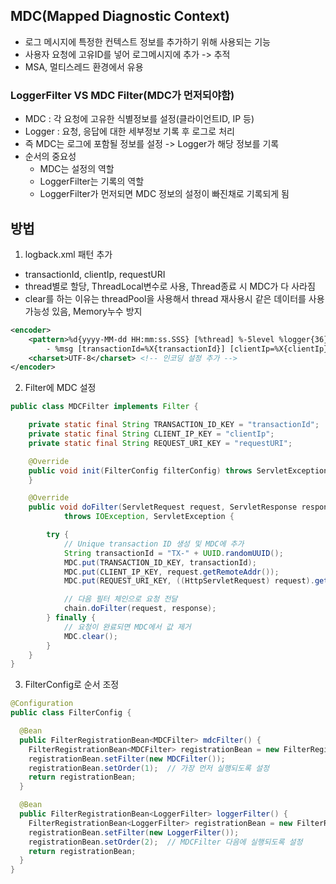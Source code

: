 ## MDC(Mapped Diagnostic Context)
- 로그 메시지에 특정한 컨텍스트 정보를 추가하기 위해 사용되는 기능
- 사용자 요청에 고유ID를 넣어 로그메시지에 추가 -> 추적
- MSA, 멀티스레드 환경에서 유용

### LoggerFilter VS MDC Filter(MDC가 먼저되야함)
- MDC : 각 요청에 고유한 식별정보를 설정(클라이언트ID, IP 등)
- Logger : 요청, 응답에 대한 세부정보 기록 후 로그로 처리
- 즉 MDC는 로그에 포함될 정보를 설정 -> Logger가 해당 정보를 기록
- 순서의 중요성
  - MDC는 설정의 역할
  - LoggerFilter는 기록의 역할
  - LoggerFilter가 먼저되면 MDC 정보의 설정이 빠진채로 기록되게 됨

## 방법
1. logback.xml 패턴 추가
- transactionId, clientIp, requestURI
- thread별로 할당, ThreadLocal변수로 사용, Thread종료 시 MDC가 다 사라짐
- clear를 하는 이유는 threadPool을 사용해서 thread 재사용시 같은 데이터를 사용가능성 있음, Memory누수 방지
```xml
<encoder>
    <pattern>%d{yyyy-MM-dd HH:mm:ss.SSS} [%thread] %-5level %logger{36}
        - %msg [transactionId=%X{transactionId}] [clientIp=%X{clientIp}] [requestURI=%X{requestURI}]%n</pattern>
    <charset>UTF-8</charset> <!-- 인코딩 설정 추가 -->
</encoder>
```

  
2. Filter에 MDC 설정
```java
public class MDCFilter implements Filter {

    private static final String TRANSACTION_ID_KEY = "transactionId";
    private static final String CLIENT_IP_KEY = "clientIp";
    private static final String REQUEST_URI_KEY = "requestURI";

    @Override
    public void init(FilterConfig filterConfig) throws ServletException {
    }

    @Override
    public void doFilter(ServletRequest request, ServletResponse response, FilterChain chain)
            throws IOException, ServletException {

        try {
            // Unique transaction ID 생성 및 MDC에 추가
            String transactionId = "TX-" + UUID.randomUUID();
            MDC.put(TRANSACTION_ID_KEY, transactionId);
            MDC.put(CLIENT_IP_KEY, request.getRemoteAddr());
            MDC.put(REQUEST_URI_KEY, ((HttpServletRequest) request).getRequestURI());

            // 다음 필터 체인으로 요청 전달
            chain.doFilter(request, response);
        } finally {
            // 요청이 완료되면 MDC에서 값 제거
            MDC.clear();
        }
    }
} 
```
3. FilterConfig로 순서 조정
```java
@Configuration
public class FilterConfig {

  @Bean
  public FilterRegistrationBean<MDCFilter> mdcFilter() {
    FilterRegistrationBean<MDCFilter> registrationBean = new FilterRegistrationBean<>();
    registrationBean.setFilter(new MDCFilter());
    registrationBean.setOrder(1);  // 가장 먼저 실행되도록 설정
    return registrationBean;
  }

  @Bean
  public FilterRegistrationBean<LoggerFilter> loggerFilter() {
    FilterRegistrationBean<LoggerFilter> registrationBean = new FilterRegistrationBean<>();
    registrationBean.setFilter(new LoggerFilter());
    registrationBean.setOrder(2);  // MDCFilter 다음에 실행되도록 설정
    return registrationBean;
  }
} 
```